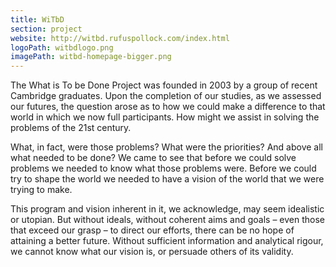```yaml
---
title: WiTbD
section: project
website: http://witbd.rufuspollock.com/index.html
logoPath: witbdlogo.png
imagePath: witbd-homepage-bigger.png
---
```


The What is To be Done Project was founded in 2003 by a group of recent Cambridge graduates. Upon the completion of our studies, as we assessed our futures, the question arose as to how we could make a difference to that world in which we now full participants. How might we assist in solving the problems of the 21st century.

<!--more-->What, in fact, were those problems? What were the priorities? And above all what needed to be done? We came to see that before we could solve problems we needed to know what those problems were. Before we could try to shape the world we needed to have a vision of the world that we were trying to make.

This program and vision inherent in it, we acknowledge, may seem idealistic or utopian. But without ideals, without coherent aims and goals – even those that exceed our grasp – to direct our efforts, there can be no hope of attaining a better future. Without sufficient information and analytical rigour, we cannot know what our vision is, or persuade others of its validity.
